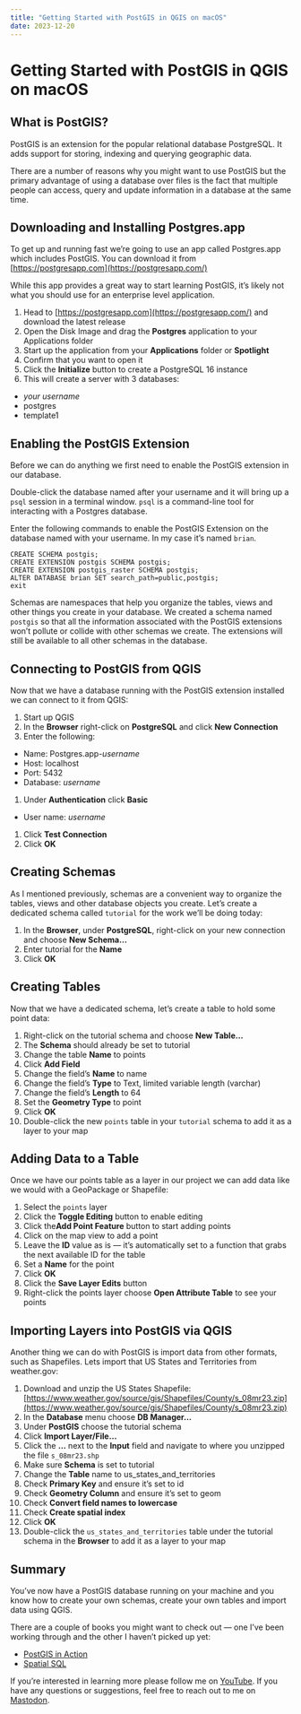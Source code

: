 ```yaml
---
title: "Getting Started with PostGIS in QGIS on macOS"
date: 2023-12-20
---
```


# Getting Started with PostGIS in QGIS on macOS

## What is PostGIS?

PostGIS is an extension for the popular relational database PostgreSQL. It adds support for storing, indexing and querying geographic data.

There are a number of reasons why you might want to use PostGIS but the primary advantage of using a database over files is the fact that multiple people can access, query and update information in a database at the same time.

## Downloading and Installing Postgres.app

To get up and running fast we’re going to use an app called Postgres.app which includes PostGIS. You can download it from [https://postgresapp.com](https://postgresapp.com/)

While this app provides a great way to start learning PostGIS, it’s likely not what you should use for an enterprise level application.

1. Head to [https://postgresapp.com](https://postgresapp.com/) and download the latest release
1. Open the Disk Image and drag the **Postgres** application to your Applications folder
1. Start up the application from your **Applications** folder or **Spotlight**
1. Confirm that you want to open it
1. Click the **Initialize** button to create a PostgreSQL 16 instance
1. This will create a server with 3 databases:
  - *your username*
  - postgres
  - template1

## Enabling the PostGIS Extension

Before we can do anything we first need to enable the PostGIS extension in our database.

Double-click the database named after your username and it will bring up a `psql` session in a terminal window. `psql` is a command-line tool for interacting with a Postgres database.

Enter the following commands to enable the PostGIS Extension on the database named with your username. In my case it’s named `brian`.

    CREATE SCHEMA postgis;
    CREATE EXTENSION postgis SCHEMA postgis;
    CREATE EXTENSION postgis_raster SCHEMA postgis;
    ALTER DATABASE brian SET search_path=public,postgis;
    exit

Schemas are namespaces that help you organize the tables, views and other things you create in your database. We created a schema named `postgis` so that all the information associated with the PostGIS extensions won’t pollute or collide with other schemas we create. The extensions will still be available to all other schemas in the database.

## Connecting to PostGIS from QGIS

Now that we have a database running with the PostGIS extension installed we can connect to it from QGIS:

1. Start up QGIS
1. In the **Browser** right-click on **PostgreSQL** and click **New Connection**
1. Enter the following:
  - Name: Postgres.app-*username*
  - Host: localhost
  - Port: 5432 
  - Database: *username*
1. Under **Authentication** click **Basic**
  - User name: *username*
1. Click **Test Connection**
1. Click **OK**

## Creating Schemas

As I mentioned previously, schemas are a convenient way to organize the tables, views and other database objects you create. Let’s create a dedicated schema called `tutorial` for the work we’ll be doing today:

1. In the **Browser**, under **PostgreSQL**, right-click on your new connection and choose **New Schema…**
1. Enter tutorial for the **Name**
1. Click **OK**

## Creating Tables

Now that we have a dedicated schema, let’s create a table to hold some point data:

1. Right-click on the tutorial schema and choose **New Table…**
1. The **Schema** should already be set to tutorial
1. Change the table **Name** to points
1. Click **Add Field**
1. Change the field’s **Name** to name
1. Change the field’s **Type** to Text, limited variable length (varchar)
1. Change the field’s **Length** to 64
1. Set the **Geometry Type** to point
1. Click **OK**
1. Double-click the new `points` table in your `tutorial` schema to add it as a layer to your map

## Adding Data to a Table

Once we have our points table as a layer in our project we can add data like we would with a GeoPackage or Shapefile:

1. Select the `points` layer
1. Click the **Toggle Editing** button to enable editing
1. Click the**Add Point Feature** button to start adding points
1. Click on the map view to add a point
1. Leave the **ID** value as is — it’s automatically set to a function that grabs the next available ID for the table
1. Set a **Name** for the point
1. Click **OK**
1. Click the **Save Layer Edits** button
1. Right-click the points layer choose **Open Attribute Table** to see your points

## Importing Layers into PostGIS via QGIS

Another thing we can do with PostGIS is import data from other formats, such as Shapefiles. Lets import that US States and Territories from weather.gov:

1. Download and unzip the US States Shapefile: [https://www.weather.gov/source/gis/Shapefiles/County/s_08mr23.zip](https://www.weather.gov/source/gis/Shapefiles/County/s_08mr23.zip)
1. In the **Database** menu choose **DB Manager…**
1. Under **PostGIS** choose the tutorial schema
1. Click **Import Layer/File…**
1. Click the **…** next to the **Input** field and navigate to where you unzipped the file `s_08mr23.shp`
1. Make sure **Schema** is set to tutorial
1. Change the **Table** name to us_states_and_territories
1. Check **Primary Key** and ensure it’s set to id
1. Check **Geometry Column** and ensure it’s set to geom
1. Check **Convert field names to lowercase**
1. Check **Create spatial index**
1. Click **OK**
1. Double-click the `us_states_and_territories` table under the tutorial schema in the **Browser** to add it as a layer to your map

## Summary

You’ve now have a PostGIS database running on your machine and you know how to create your own schemas, create your own tables and import data using QGIS.

There are a couple of books you might want to check out — one I’ve been working through and the other I haven’t picked up yet:

- [PostGIS in Action](https://www.manning.com/books/postgis-in-action-third-edition)
- [Spatial SQL](https://locatepress.com/book/spatial-sql)

If you’re interested in learning more please follow me on [YouTube](https://www.youtube.com/@lostmapper). If you have any questions or suggestions, feel free to reach out to me on [Mastodon](https://mapstodon.space/@lostmapper).
